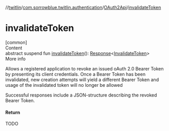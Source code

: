 //[twitlin](../../index.md)/[com.sorrowblue.twitlin.authentication](../index.md)/[OAuth2Api](index.md)/[invalidateToken](invalidate-token.md)



# invalidateToken  
[common]  
Content  
abstract suspend fun [invalidateToken](invalidate-token.md)(): [Response](../../com.sorrowblue.twitlin.client/-response/index.md)<[InvalidateToken](../-invalidate-token/index.md)>  
More info  


Allows a registered application to revoke an issued oAuth 2.0 Bearer Token by presenting its client credentials. Once a Bearer Token has been invalidated, new creation attempts will yield a different Bearer Token and usage of the invalidated token will no longer be allowed



Successful responses include a JSON-structure describing the revoked Bearer Token.



#### Return  


TODO

  



